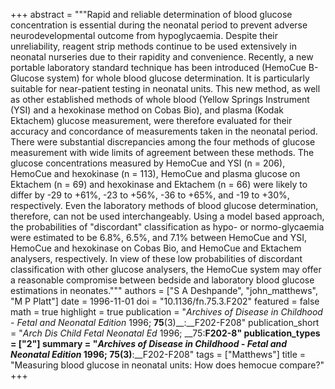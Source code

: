 +++
abstract = """Rapid and reliable determination of blood glucose concentration is essential during the neonatal period to prevent adverse neurodevelopmental outcome from hypoglycaemia. Despite their unreliability, reagent strip methods continue to be used extensively in neonatal nurseries due to their rapidity and convenience. Recently, a new portable laboratory standard technique has been introduced (HemoCue B-Glucose system) for whole blood glucose determination. It is particularly suitable for near-patient testing in neonatal units. This new method, as well as other established methods of whole blood (Yellow Springs Instrument (YSI) and a hexokinase method on Cobas Bio), and plasma (Kodak Ektachem) glucose measurement, were therefore evaluated for their accuracy and concordance of measurements taken in the neonatal period. There were substantial discrepancies among the four methods of glucose measurement with wide limits of agreement between these methods. The glucose concentrations measured by HemoCue and YSI (n = 206), HemoCue and hexokinase (n = 113), HemoCue and plasma glucose on Ektachem (n = 69) and hexokinase and Ektachem (n = 66) were likely to differ by -29 to +61%, -23 to +56%, -36 to +65%, and -19 to +30%, respectively. Even the laboratory methods of blood glucose determination, therefore, can not be used interchangeably. Using a model based approach, the probabilities of \"discordant\" classification as hypo- or normo-glycaemia were estimated to be 6.8%, 6.5%, and 7.1% between HemoCue and YSI, HemoCue and hexokinase on Cobas Bio, and HemoCue and Ektachem analysers, respectively. In view of these low probabilities of discordant classification with other glucose analysers, the HemoCue system may offer a reasonable compromise between bedside and laboratory blood glucose estimations in neonates."""
authors = ["S A Deshpande", "john_matthews", "M P Platt"]
date = 1996-11-01
doi = "10.1136/fn.75.3.F202"
featured = false
math = true
highlight = true
publication = "*Archives of Disease in Childhood - Fetal and Neonatal Edition* 1996; __75__(3)__:__F202-F208"
publication_short = "*Arch Dis Child Fetal Neonatal Ed* 1996; __75:__F202-8"
publication_types = ["2"]
summary = "*Archives of Disease in Childhood - Fetal and Neonatal Edition* 1996; __75__(3)__:__F202-F208"
tags = ["Matthews"]
title = "Measuring blood glucose in neonatal units: How does hemocue compare?"
+++
